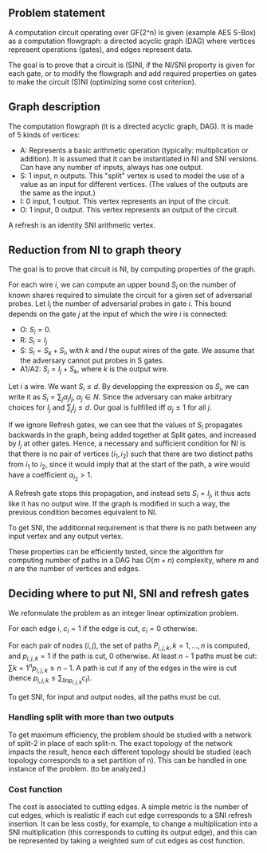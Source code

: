 
## Problem statement

A computation circuit operating over GF(2^n) is given (example AES S-Box)
as a computation flowgraph: a directed acyclic graph (DAG) where vertices represent
operations (gates), and edges represent data.

The goal is to prove that a circuit is (S)NI, if the NI/SNI proporty is given for each gate,
or to modify the flowgraph and add required properties on gates to make the circuit (S)NI
(optimizing some cost criterion).

## Graph description

The computation flowgraph (it is a directed acyclic graph, DAG). It is
made of 5 kinds of vertices:
+ A: Represents a basic arithmetic operation (typically: multiplication or addition).
It is assumed that it can be instantiated in NI and SNI versions.
Can have any number of inputs, always has one output.
+ S: 1 input, n outputs. This "split" vertex is used to model the use of a
value as an input for different vertices. (The values of the outputs are
the same as the input.)
+ I: 0 input, 1 output. This vertex represents an input of the circuit.
+ O: 1 input, 0 output. This vertex represents an output of the circuit.

A refresh is an identity SNI arithmetic vertex.

## Reduction from NI to graph theory

The goal is to prove that circuit is NI, by computing properties of the graph.

For each wire $i$, we can compute an upper bound $S_i$ on the number of known
shares required to simulate the circuit for a given set of adversarial probes.
Let $I_i$ the number of adversarial probes in gate $i$.
This bound depends on the gate $j$ at the input of which the wire $i$ is
connected:
+ O: $S_i = 0$.
+ R: $S_i = I_j$
+ S: $S_i = S_k + S_l$, with $k$ and $l$ the ouput wires of the gate. We assume
that the adversary cannot put probes in S gates.
+ A1/A2: $S_i = I_j + S_k$, where $k$ is the output wire.

Let $i$ a wire. We want $S_i \leq d$.  By developping the expression os $S_i$,
we can write it as $S_i = \sum_j \alpha_j I_j$, $\alpha_j \in N$. Since the
adversary can make arbitrary choices for $I_j$ and $\sum_j I_j \leq d$. Our
goal is fullfilled iff $\alpha_j \leq 1$ for all $j$.

If we ignore Refresh gates, we can see that the values of $S_i$ propagates
backwards in the graph, being added together at Split gates, and increased by
$I_j$ at other gates.  Hence, a necessary and sufficient condition for NI is
that there is no pair of vertices $(i_1, i_2)$ such that there are two distinct
paths from $i_1$ to $i_2$, since it would imply that at the start of the path,
a wire would have a coefficient $\alpha_{i_2} > 1$.

A Refresh gate stops this propagation, and instead sets $S_i = I_j$, it thus
acts like it has no output wire. If the graph is modified in such a way, the
previous condition becomes equivalent to NI.

To get SNI, the additionnal requirement is that there is no path between any
input vertex and any output vertex.

These properties can be efficiently tested, since the algorithm for computing number of
paths in a DAG has $O(m+n)$ complexity, where $m$ and $n$ are the number of
vertices and edges.

## Deciding where to put NI, SNI and refresh gates

We reformulate the problem as an integer linear optimization problem.

For each edge i, $c_i = 1$ if the edge is cut, $c_i = 0$ otherwise.

For each pair of nodes $(i, j)$, the set of paths $P_{i, j, k}, k = 1, ..., n$
is computed, and $p_{i, j, k} = 1$ if the path is cut, 0 otherwise.
At least $n-1$ paths must be cut: $\sum{k=1}^n p_{i,j,k} \geq n-1$.
A path is cut if any of the edges in the wire is cut (hence
$p_{i, j, k} \leq \sum_{l in p_{i,j,k}} c_l$).

To get SNI, for input and output nodes, all the paths must be cut.

### Handling split with more than two outputs

To get maximum efficiency, the problem should be studied with a network of split-2 in place of each split-n.
The exact topology of the network impacts the result, hence each different topology should be studied (each topology corresponds to a
set partition of n).
This can be handled in one instance of the problem. (to be analyzed.)

### Cost function

The cost is associated to cutting edges. A simple metric is the number of cut edges, which is realistic
if each cut edge corresponds to a SNI refresh insertion.
It can be less costly, for example, to change a multiplication into a SNI multiplication (this corresponds to cutting
its output edge), and this can be represented by taking a weighted sum of cut edges as cost function.

